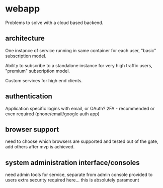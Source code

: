 # webapp

Problems to solve with a cloud based backend.

## architecture
One instance of service running in same container for each user, "basic" subscription model.

Ability to subscribe to a standalone instance for very high traffic users, "premium" subscription model.

Custom services for high end clients.

## authentication
Application specific logins with email, or OAuth?
2FA - recommended or even required (phone/email/google auth app)

## browser support
need to choose which browsers are supported and tested out of the gate, add others after mvp is achieved.

## system administration interface/consoles
need admin tools for service, separate from admin console provided to users
extra security required here... this is absolutely paramount







